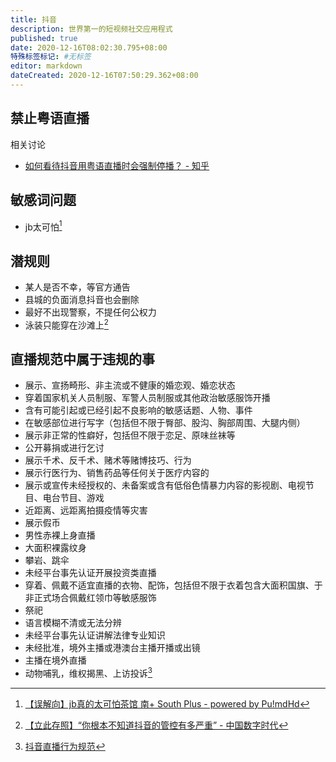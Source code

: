 ```yaml
---
title: 抖音
description: 世界第一的短视频社交应用程式
published: true
date: 2020-12-16T08:02:30.795+08:00
特殊标签标记: #无标签
editor: markdown
dateCreated: 2020-12-16T07:50:29.362+08:00
---
```


## 禁止粤语直播

相关讨论

+ [如何看待抖音用粤语直播时会强制停播？ - 知乎](https://web.archive.org/web/20201216073035/https://www.zhihu.com/question/378085036)

## 敏感词问题

+ jb太可怕[^20201216072302]

[^20201216072302]: [【误解向】jb真的太可怕茶馆 南+ South Plus - powered by Pu!mdHd](https://web.archive.org/web/20201216072302/https://webcache.googleusercontent.com/search?q=cache:IlejAUpLAGEJ:https://www.south-plus.net/simple/index.php?t987558.html)

## 潜规则

+ 某人是否不幸，等官方通告
+ 县城的负面消息抖音也会删除
+ 最好不出现警察，不提任何公权力
+ 泳装只能穿在沙滩上[^20201215104223]

[^20201215104223]: [【立此存照】“你根本不知道抖音的管控有多严重” - 中国数字时代](https://web.archive.org/web/20201215104223/https://chinadigitaltimes.net/chinese/2020/10/【立此存照】你根本不知道抖音的管控有多严重/)

## 直播规范中属于违规的事

+ 展示、宣扬畸形、非主流或不健康的婚恋观、婚恋状态
+ 穿着国家机关人员制服、军警人员制服或其他政治敏感服饰开播
+ 含有可能引起或已经引起不良影响的敏感话题、人物、事件
+ 在敏感部位进行写字（包括但不限于臀部、股沟、胸部周围、大腿内侧）
+ 展示非正常的性癖好，包括但不限于恋足、原味丝袜等
+ 公开募捐或进行乞讨
+ 展示千术、反千术、赌术等赌博技巧、行为
+ 展示行医行为、销售药品等任何关于医疗内容的
+ 展示或宣传未经授权的、未备案或含有低俗色情暴力内容的影视剧、电视节目、电台节目、游戏
+ 近距离、远距离拍摄疫情等灾害
+ 展示假币
+ 男性赤裸上身直播
+ 大面积裸露纹身
+ 攀岩、跳伞
+ 未经平台事先认证开展投资类直播
+ 穿着、佩戴不适宜直播的衣物、配饰，包括但不限于衣着包含大面积国旗、于非正式场合佩戴红领巾等敏感服饰
+ 祭祀
+ 语言模糊不清或无法分辨
+ 未经平台事先认证讲解法律专业知识
+ 未经批准，境外主播或港澳台主播开播或出镜
+ 主播在境外直播
+ 动物哺乳，维权揭黑、上访投诉[^20201216073539]

[^20201216073539]: [抖音直播行为规范](https://web.archive.org/web/20201216073539/https://webcast.amemv.com/falcon/webcast_douyin/page/dyprotocol/index.html)
